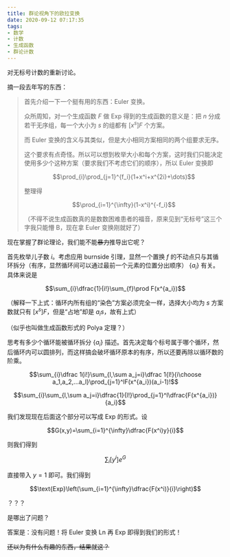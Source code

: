 ```yaml
---
title: 群论视角下的欧拉变换
date: 2020-09-12 07:17:35
tags:
- 数学
- 计数
- 生成函数
- 群论计数
---
```


对无标号计数的重新讨论。

<!--more-->

摘一段去年写的东西：

> 首先介绍一下一个挺有用的东西：$\text{Euler}$ 变换。
>
> 众所周知，对一个生成函数 $F$ 做 $\text{Exp}$ 得到的生成函数的意义是：把 $n$ 分成若干无序组，每一个大小为 $s$ 的组都有 $[x^s]F$ 个方案。
>
> 而 $\text{Euler}$ 变换的含义与其类似，但是大小相同方案相同的两个组要求无序。
>
> 这个要求有点奇怪。所以可以想到枚举大小和每个方案，这时我们只能决定使用多少个这种方案（要求我们不考虑它们的顺序），所以 $\text{Euler}$ 变换即
>
>$$\prod_{i}\prod_{j=1}^{f_i}(1+x^i+x^{2i}+\dots)$$
>
>整理得
>
>$$\prod_{i=1}^{\infty}(1-x^i)^{-f_i}$$
>
>（不得不说生成函数真的是数数困难患者的福音，原来见到“无标号”这三个字我只能懵 B，现在拿 $\text{Euler}$ 变换刚就好了）

现在掌握了群论理论，我们能不能~~暴力~~推导出它呢？

首先枚举儿子数 $i$。考虑应用 burnside 引理，显然一个置换 $f$ 的不动点只与其循环拆分（有序，显然循环间可以通过最前一个元素的位置分出顺序） $\{a_i\}$ 有关。具体来说是

$$\sum_{i}\dfrac{1}{i!}\sum_{f}\prod F(x^{a_i})$$

（解释一下上式：循环内所有组的“染色”方案必须完全一样，选择大小均为 $s$ 方案数就只有 $[x^s]F$，但是“占地”却是 $a_is$，故有上式）

（似乎也叫做生成函数形式的 Polya 定理？）

思考有多少个循环能被循环拆分 $\{a_i\}$ 描述。首先决定每个标号属于哪个循环，然后循环内可以圆排列，而这样搞会破坏循环原本的有序，所以还要再除以循环数的阶乘。

$$\sum_{i}\dfrac 1{i!}\sum_{l,\sum a_j=i}\dfrac 1{l!}{i\choose a_1,a_2,...a_l}\prod_{j=1}^lF(x^{a_i})(a_i-1)!$$

$$\sum_{i}\sum_{l,\sum a_j=i}\dfrac{1}{l!}\prod_{j=1}^l\dfrac{F(x^{a_i})}{a_i}$$

我们发现现在后面这个部分可以写成 $\text{Exp}$ 的形式。设

$$G(x,y)=\sum_{i=1}^{\infty}\dfrac{F(x^i)y}{i}$$

则我们得到

$$\sum_{i}[y^i]e^{G}$$

直接带入 $y=1$ 即可。我们得到

$$\text{Exp}\left(\sum_{i=1}^{\infty}\dfrac{F(x^i)}{i}\right)$$

？？？

是哪出了问题？

答案是：没有问题！将 Euler 变换 $\text{Ln}$ 再 $\text{Exp}$ 即得到我们的形式！

~~还以为有什么有趣的东西，结果就这？~~